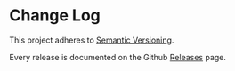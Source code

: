 # Change Log

This project adheres to [Semantic Versioning](https://semver.org/).

Every release is documented on the Github [Releases](https://github.com/fancyreact/fancyhooks/releases) page.
